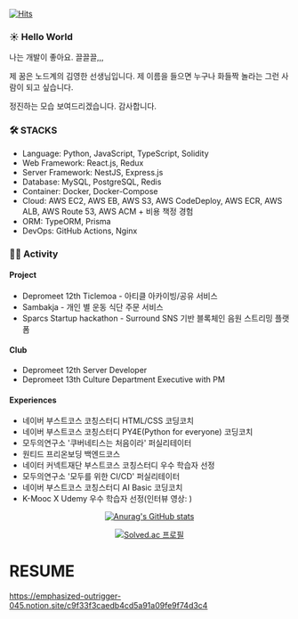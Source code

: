 [![Hits](https://hits.seeyoufarm.com/api/count/incr/badge.svg?url=https%3A%2F%2Fgithub.com%2Fstae1102&count_bg=%2379C83D&title_bg=%23000000&icon=smugmug.svg&icon_color=%23F4FFAA&title=HITs&edge_flat=false)](https://hits.seeyoufarm.com)

### ☀️ Hello World

나는 개발이 좋아요. 끌끌끌,,,

제 꿈은 노드계의 김영한 선생님입니다. 제 이름을 들으면 누구나 화들짝 놀라는 그런 사람이 되고 싶습니다.

정진하는 모습 보여드리겠습니다. 감사합니다.

### 🛠️ STACKS

- Language: Python, JavaScript, TypeScript, Solidity
- Web Framework: React.js, Redux
- Server Framework: NestJS, Express.js
- Database: MySQL, PostgreSQL, Redis
- Container: Docker, Docker-Compose
- Cloud: AWS EC2, AWS EB, AWS S3, AWS CodeDeploy, AWS ECR, AWS ALB, AWS Route 53, AWS ACM + 비용 책정 경험
- ORM: TypeORM, Prisma
- DevOps: GitHub Actions, Nginx

### 🏃🏻 Activity

#### Project

- Depromeet 12th Ticlemoa - 아티클 아카이빙/공유 서비스
- Sambakja - 개인 별 운동 식단 주문 서비스
- Sparcs Startup hackathon - Surround SNS 기반 블록체인 음원 스트리밍 플랫폼

#### Club

- Depromeet 12th Server Developer
- Depromeet 13th Culture Department Executive with PM

#### Experiences

- 네이버 부스트코스 코칭스터디 HTML/CSS 코딩코치
- 네이버 부스트코스 코칭스터디 PY4E(Python for everyone) 코딩코치
- 모두의연구소 '쿠버네티스는 처음이라' 퍼실리테이터
- 원티드 프리온보딩 백엔드코스
- 네이터 커넥트재단 부스트코스 코칭스터디 우수 학습자 선정
- 모두의연구소 '모두를 위한 CI/CD' 퍼실리테이터
- 네이버 부스트코스 코칭스터디 AI Basic 코딩코치
- K-Mooc X Udemy 우수 학습자 선정(인터뷰 영상: )

<div align=center>

<!---
stae1102/stae1102 is a ✨ special ✨ repository because its `README.md` (this file) appears on your GitHub profile.
You can click the Preview link to take a look at your changes.
--->

[![Anurag's GitHub stats](https://github-readme-stats.vercel.app/api?username=stae1102&show_icons=true&theme=dark)](https://github.com/anuraghazra/github-readme-stats)

[![Solved.ac
프로필](http://mazassumnida.wtf/api/v2/generate_badge?boj=stae1102)](https://solved.ac/stae1102)
  
</div>

# RESUME

https://emphasized-outrigger-045.notion.site/c9f33f3caedb4cd5a91a09fe9f74d3c4
